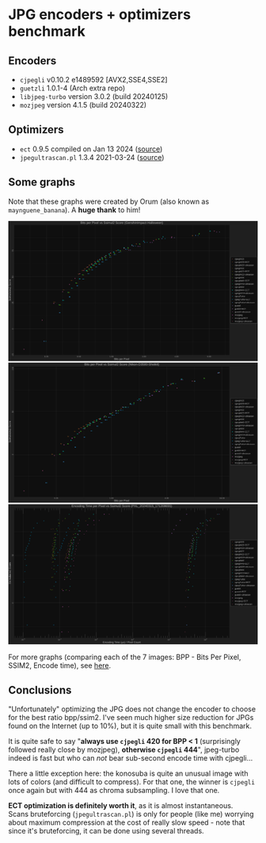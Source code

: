 # JPG encoders + optimizers benchmark
## Encoders
- `cjpegli` v0.10.2 e1489592 [AVX2,SSE4,SSE2]
- `guetzli` 1.0.1-4  (Arch extra repo)
- `libjpeg-turbo` version 3.0.2 (build 20240125)
- `mozjpeg` version 4.1.5 (build 20240322)

## Optimizers
- `ect` 0.9.5 compiled on Jan 13 2024 ([source](https://github.com/fhanau/Efficient-Compression-Tool/))
- `jpegultrascan.pl` 1.3.4 2021-03-24 ([source](https://encode.su/threads/2489-jpegultrascan-an-exhaustive-JPEG-scan-optimizer))

## Some graphs
Note that these graphs were created by Orum (also known as `maynguene_banana`). A **huge thank** to him!

![genshin_bpp_vs_ssim2](results/svg/bpp_v_ssimulacra2_GenshinImpact-Halloween.svg)
![Nikon_bpp_vs_ssim2](results/svg/bpp_v_ssimulacra2_Nikon-D3500-Shotkit.svg)
![PXL_encTime_vs_ssim2](results/svg/etpp_v_ssimulacra2_PXL_20240315_171208655.svg)

For more graphs (comparing each of the 7 images: BPP - Bits Per Pixel, SSIM2, Encode time), see [here](results/svg).

## Conclusions

"Unfortunately" optimizing the JPG does not change the encoder to choose for the best ratio bpp/ssim2. I've seen much higher size reduction for JPGs found on the Internet (up to 10%), but it is quite small with this benchmark.

It is quite safe to say "**always use `cjpegli` 420 for BPP < 1** (surprisingly followed really close by mozjpeg), **otherwise `cjpegli` 444**", jpeg-turbo indeed is fast but who can *not* bear sub-second encode time with cjpegli...

There a little exception here: the konosuba is quite an unusual image with lots of colors (and difficult to compress). For that one, the winner is `cjpegli` once again but with 444 as chroma subsampling. I love that one.

**ECT optimization is definitely worth it**, as it is almost instantaneous.\
Scans bruteforcing (`jpegultrascan.pl`) is only for people (like me) worrying about maximum compression at the cost of really slow speed - note that since it's bruteforcing, it can be done using several threads.
